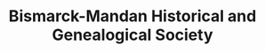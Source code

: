 ---
layout: repo
title: "Bismarck-Mandan Historical and Genealogical Society"
id: 6235
permalink: repos/6235/
---